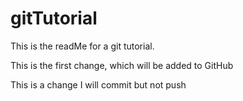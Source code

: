 # gitTutorial
This is the readMe for a git tutorial.

This is the first change, which will be added to GitHub

This is a change I will commit but not push